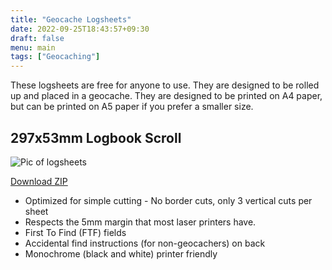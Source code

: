 ```yaml
---
title: "Geocache Logsheets"
date: 2022-09-25T18:43:57+09:30
draft: false
menu: main
tags: ["Geocaching"]
---
```

These logsheets are free for anyone to use. They are designed to be rolled up and placed in a geocache. They are designed to be printed on A4 paper, but can be printed on A5 paper if you prefer a smaller size.

## 297x53mm Logbook Scroll
![Pic of logsheets](https://resources.nikolaipatrick.com/projects/geocache_log_297x53.jpg)

[Download ZIP](https://resources.nikolaipatrick.com/geocaching/geocaching_logbook_297x53mm.zip)
 * Optimized for simple cutting - No border cuts, only 3 vertical cuts per sheet
 * Respects the 5mm margin that most laser printers have.
 * First To Find (FTF) fields
 * Accidental find instructions (for non-geocachers) on back
 * Monochrome (black and white) printer friendly


